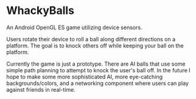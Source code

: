 # WhackyBalls
An Android OpenGL ES game utilizing device sensors.

Users rotate their device to roll a ball along different directions on a platform. The goal is to knock others off while keeping your ball on the platform. 

Currently the game is just a prototype. There are AI balls that use some simple path planning to attempt to knock the user's ball off. In the future I hope to make some more sophisticated AI, more eye-catching backgrounds/colors, and a networking component where users can play against friends in real-time.
